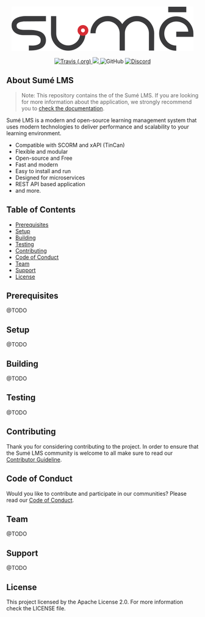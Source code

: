 <p align="center">
  <img src=".github/sumelms.png" />
</p>

<p align="center">
  <a href="https://travis-ci.org/sumelms/<microservice-repository>">
    <img alt="Travis (.org)" src="https://travis-ci.org/sumelms/<microservice-repository>.svg?branch=main">
  </a>  
  <a href="https://codecov.io/gh/sumelms/<microservice-repository>">
    <img src="https://codecov.io/gh/sumelms/<microservice-repository>/branch/main/graph/badge.svg?token=8E92BS3SR9" />
  </a>
  <img alt="GitHub" src="https://img.shields.io/github/license/sumelms/<microservice-repository>">
  <a href="https://discord.gg/Yh9q9cd">
    <img alt="Discord" src="https://img.shields.io/discord/726500188021063682">
  </a>
</p>

## About Sumé LMS

> Note: This repository contains the **<REPLACE ME>** of the Sumé LMS. If you are looking for more information about the application, we strongly recommend you to [check the documentation](https://www.sumelms.com/docs).

Sumé LMS is a modern and open-source learning management system that uses modern technologies to deliver performance and scalability to your learning environment.

- Compatible with SCORM and xAPI (TinCan)
- Flexible and modular
- Open-source and Free
- Fast and modern
- Easy to install and run
- Designed for microservices
- REST API based application
- and more.

## Table of Contents

- [Prerequisites](#prerequisites)
- [Setup](#setup)
- [Building](#building)
- [Testing](#testing)
- [Contributing](#contributing)
- [Code of Conduct](#code-of-conduct)
- [Team](#team)
- [Support](#support)
- [License](#license)

## Prerequisites

@TODO

## Setup

@TODO

## Building

@TODO

## Testing

@TODO

## Contributing

Thank you for considering contributing to the project. In order to ensure that the Sumé LMS community is welcome to all make sure to read our [Contributor Guideline](https://www.sumelms.com/docs/contributing).

## Code of Conduct

Would you like to contribute and participate in our communities? Please read our [Code of Conduct](https://www.sumelms.com/docs/conduct).

## Team

@TODO

## Support

@TODO

## License

This project licensed by the Apache License 2.0. For more information check the LICENSE file.

